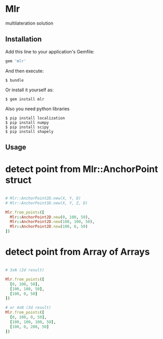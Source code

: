 # Mlr

multilateration solution

## Installation

Add this line to your application's Gemfile:

```ruby
gem 'mlr'
```

And then execute:

    $ bundle

Or install it yourself as:

    $ gem install mlr

Also you need python libraries

    $ pip install localization
    $ pip install numpy
    $ pip install scipy
    $ pip install shapely

## Usage

# detect point from Mlr::AnchorPoint struct

```ruby

# Mlr::AnchorPoint2D.new(X, Y, D)
# Mlr::AnchorPoint3D.new(X, Y, Z, D)

Mlr.from_points([
  Mlr::AnchorPoint2D.new(0, 100, 50),
  Mlr::AnchorPoint2D.new(100, 100, 50),
  Mlr::AnchorPoint2D.new(100, 0, 50)
])

```

# detect point from Array of Arrays

```ruby

# 3xN (2d result)

Mlr.from_points([
  [0, 100, 50],
  [100, 100, 50],
  [100, 0, 50]
])

# or 4xN (3d result)
Mlr.from_points([
  [0, 100, 0, 50],
  [100, 100, 100, 50],
  [100, 0, 200, 50]
])

```
